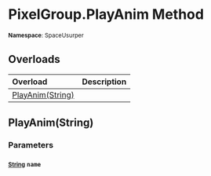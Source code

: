 # PixelGroup.PlayAnim Method

<small>**Namespace**: SpaceUsurper</small>

## Overloads

<div markdown="1" class="member-table">

| Overload | Description |
| :------- | ----------- |
| [PlayAnim(String)](#String_) |  | 

</div>

## PlayAnim(String)
### Parameters
#### <small>[String](https://docs.microsoft.com/en-us/dotnet/api/system.string?view=netframework-4.5)</small> `name`

